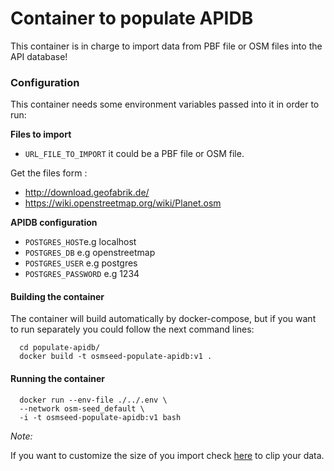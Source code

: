 # Container to populate APIDB


This container is in charge to import data from PBF file or OSM files into the API database!


### Configuration

This container needs some environment variables passed into it in order to run:

**Files to import**

- `URL_FILE_TO_IMPORT` it could be a PBF file or OSM file.

Get the files form :

- http://download.geofabrik.de/
- https://wiki.openstreetmap.org/wiki/Planet.osm

**APIDB configuration**

  - `POSTGRES_HOST`e.g localhost
  - `POSTGRES_DB` e.g openstreetmap
  - `POSTGRES_USER` e.g postgres
  - `POSTGRES_PASSWORD` e.g 1234

#### Building the container

The container will build automatically by docker-compose, but if you want to run separately  you could follow the next command lines: 

```
  cd populate-apidb/
  docker build -t osmseed-populate-apidb:v1 .
```

#### Running the container

```
  docker run --env-file ./../.env \
  --network osm-seed_default \
  -i -t osmseed-populate-apidb:v1 bash
```

 
*Note:*

If you want to customize the size of you import check [here](doc.md) to clip your data.